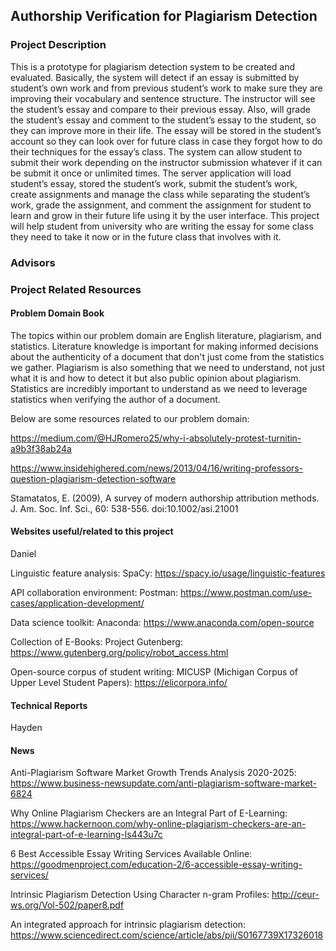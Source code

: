 ## Authorship Verification for Plagiarism Detection

### Project Description

This is a prototype for plagiarism detection system to be created and evaluated. Basically, the system will detect if an essay is submitted by student’s own work and from previous student’s work to make sure they are improving their vocabulary and sentence structure. The instructor will see the student’s essay and compare to their previous essay. Also, will grade the student’s essay and comment to the student’s essay to the student, so they can improve more in their life. The essay will be stored in the student’s account so they can look over for future class in case they forgot how to do their techniques for the essay’s class. The system can allow student to submit their work depending on the instructor submission whatever if it can be submit it once or unlimited times. The server application will load student’s essay, stored the student’s work, submit the student’s work, create assignments and manage the class while separating the student’s work, grade the assignment, and comment the assignment for student to learn and grow in their future life using it by the user interface. This project will help student from university who are writing the essay for some class they need to take it now or in the future class that involves with it. 

### Advisors

### Project Related Resources

#### Problem Domain Book

The topics within our problem domain are English literature, plagiarism, and statistics. Literature knowledge is important for making informed decisions about the authenticity of a document that don't just come from the statistics we gather. Plagiarism is also something that we need to understand, not just what it is and how to detect it but also public opinion about plagiarism. Statistics are incredibly important to understand as we need to leverage statistics when verifying the author of a document.

Below are some resources related to our problem domain:

https://medium.com/@HJRomero25/why-i-absolutely-protest-turnitin-a9b3f38ab24a

https://www.insidehighered.com/news/2013/04/16/writing-professors-question-plagiarism-detection-software

Stamatatos, E. (2009), A survey of modern authorship attribution methods. J. Am. Soc. Inf. Sci., 60: 538-556. doi:10.1002/asi.21001

#### Websites useful/related to this project

Daniel

Linguistic feature analysis: SpaCy: https://spacy.io/usage/linguistic-features

API collaboration environment: Postman: https://www.postman.com/use-cases/application-development/

Data science toolkit: Anaconda: https://www.anaconda.com/open-source

Collection of E-Books: Project Gutenberg: https://www.gutenberg.org/policy/robot_access.html

Open-source corpus of student writing: MICUSP (Michigan Corpus of Upper Level Student Papers): https://elicorpora.info/

#### Technical Reports

Hayden

#### News

Anti-Plagiarism Software Market Growth Trends Analysis 2020-2025:
https://www.business-newsupdate.com/anti-plagiarism-software-market-6824 

Why Online Plagiarism Checkers are an Integral Part of E-Learning:
https://www.hackernoon.com/why-online-plagiarism-checkers-are-an-integral-part-of-e-learning-ls443u7c 

6 Best Accessible Essay Writing Services Available Online:
https://goodmenproject.com/education-2/6-accessible-essay-writing-services/

Intrinsic Plagiarism Detection Using Character n-gram Profiles:
http://ceur-ws.org/Vol-502/paper8.pdf

An integrated approach for intrinsic plagiarism detection:
https://www.sciencedirect.com/science/article/abs/pii/S0167739X17326018
